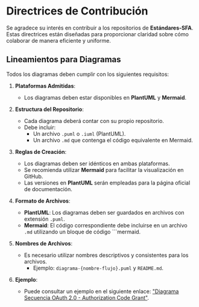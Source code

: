 # Directrices de Contribución

Se agradece su interés en contribuir a los repositorios de **Estándares-SFA**. Estas directrices están diseñadas para proporcionar claridad sobre cómo colaborar de manera eficiente y uniforme.

## Lineamientos para Diagramas
Todos los diagramas deben cumplir con los siguientes requisitos:

1. **Plataformas Admitidas**:
   - Los diagramas deben estar disponibles en **PlantUML** y **Mermaid**.

2. **Estructura del Repositorio**:
   - Cada diagrama deberá contar con su propio repositorio.
   - Debe incluir:
     - Un archivo `.puml` o `.iuml` (PlantUML).
     - Un archivo `.md` que contenga el código equivalente en Mermaid.

3. **Reglas de Creación**:
   - Los diagramas deben ser idénticos en ambas plataformas.
   - Se recomienda utilizar **Mermaid** para facilitar la visualización en GitHub.
   - Las versiones en **PlantUML** serán empleadas para la página oficial de documentación.

4. **Formato de Archivos**:
   - **PlantUML**: Los diagramas deben ser guardados en archivos con extensión `.puml`.
   - **Mermaid**: El código correspondiente debe incluirse en un archivo `.md` utilizando un bloque de código ```mermaid.

5. **Nombres de Archivos**:
   - Es necesario utilizar nombres descriptivos y consistentes para los archivos.
     - Ejemplo: `diagrama-{nombre-flujo}.puml` y `README.md`.

6. **Ejemplo**:
   - Puede consultar un ejemplo en el siguiente enlace: ["Diagrama Secuencia OAuth 2.0 - Authorization Code Grant"](https://github.com/estandares-sfa/diagrama-auth-code-grant).

